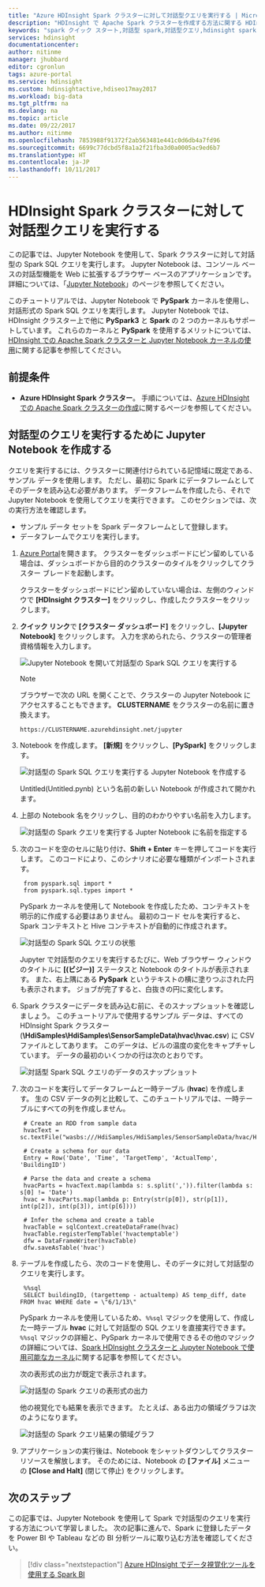 ```yaml
---
title: "Azure HDInsight Spark クラスターに対して対話型クエリを実行する | Microsoft Docs"
description: "HDInsight で Apache Spark クラスターを作成する方法に関する HDInsight Spark のクイック スタート。"
keywords: "spark クイック スタート,対話型 spark,対話型クエリ,hdinsight spark,azure spark"
services: hdinsight
documentationcenter: 
author: nitinme
manager: jhubbard
editor: cgronlun
tags: azure-portal
ms.service: hdinsight
ms.custom: hdinsightactive,hdiseo17may2017
ms.workload: big-data
ms.tgt_pltfrm: na
ms.devlang: na
ms.topic: article
ms.date: 09/22/2017
ms.author: nitinme
ms.openlocfilehash: 7853988f91372f2ab563481e441c0d6db4a7fd96
ms.sourcegitcommit: 6699c77dcbd5f8a1a2f21fba3d0a0005ac9ed6b7
ms.translationtype: HT
ms.contentlocale: ja-JP
ms.lasthandoff: 10/11/2017
---
```

# <a name="run-interactive-queries-on-an-hdinsight-spark-cluster"></a>HDInsight Spark クラスターに対して対話型クエリを実行する

この記事では、Jupyter Notebook を使用して、Spark クラスターに対して対話型の Spark SQL クエリを実行します。 Jupyter Notebook は、コンソール ベースの対話型機能を Web に拡張するブラウザー ベースのアプリケーションです。 詳細については、「[Jupyter Notebook](http://jupyter-notebook.readthedocs.io/en/latest/notebook.html)」のページを参照してください。

このチュートリアルでは、Jupyter Notebook で **PySpark** カーネルを使用し、対話形式の Spark SQL クエリを実行します。 Jupyter Notebook では、HDInsight クラスター上で他に **PySpark3** と **Spark** の 2 つのカーネルもサポートしています。 これらのカーネルと **PySpark** を使用するメリットについては、[HDInsight での Apache Spark クラスターと Jupyter Notebook カーネルの使用](hdinsight-apache-spark-jupyter-notebook-kernels.md)に関する記事を参照してください。

## <a name="prerequisites"></a>前提条件

* **Azure HDInsight Spark クラスター**。 手順については、[Azure HDInsight での Apache Spark クラスターの作成](hdinsight-apache-spark-jupyter-spark-sql.md)に関するページを参照してください。

## <a name="create-a-jupyter-notebook-to-run-interactive-queries"></a>対話型のクエリを実行するために Jupyter Notebook を作成する

クエリを実行するには、クラスターに関連付けられている記憶域に既定である、サンプル データを使用します。 ただし、最初に Spark にデータフレームとしてそのデータを読み込む必要があります。 データフレームを作成したら、それで Jupyter Notebook を使用してクエリを実行できます。 このセクションでは、次の実行方法を確認します。

* サンプル データ セットを Spark データフレームとして登録します。
* データフレームでクエリを実行します。

1. [Azure Portal](https://portal.azure.com/)を開きます。 クラスターをダッシュボードにピン留めしている場合は、ダッシュボードから目的のクラスターのタイルをクリックしてクラスター ブレードを起動します。

    クラスターをダッシュボードにピン留めしていない場合は、左側のウィンドウで **[HDInsight クラスター]** をクリックし、作成したクラスターをクリックします。

3. **クイック リンク**で **[クラスター ダッシュボード]** をクリックし、**[Jupyter Notebook]** をクリックします。 入力を求められたら、クラスターの管理者資格情報を入力します。

   ![Jupyter Notebook を開いて対話型の Spark SQL クエリを実行する](./media/hdinsight-apache-spark-load-data-run-query/hdinsight-spark-start-jupyter-interactive-spark-sql-query.png "Jupyter Notebook を開いて対話型の Spark SQL クエリを実行する")

   > [!NOTE]
   > ブラウザーで次の URL を開くことで、クラスターの Jupyter Notebook にアクセスすることもできます。 **CLUSTERNAME** をクラスターの名前に置き換えます。
   >
   > `https://CLUSTERNAME.azurehdinsight.net/jupyter`
   >
   >
3. Notebook を作成します。 **[新規]** をクリックし、**[PySpark]** をクリックします。

   ![対話型の Spark SQL クエリを実行する Jupyter Notebook を作成する](./media/hdinsight-apache-spark-load-data-run-query/hdinsight-spark-create-jupyter-interactive-Spark-SQL-query.png "対話型の Spark SQL クエリを実行する Jupyter Notebook を作成する")

   Untitled(Untitled.pynb) という名前の新しい Notebook が作成されて開かれます。

4. 上部の Notebook 名をクリックし、目的のわかりやすい名前を入力します。

    ![対話型の Spark クエリを実行する Jupter Notebook に名前を指定する](./media/hdinsight-apache-spark-load-data-run-query/hdinsight-spark-jupyter-notebook-name.png "対話型の Spark クエリを実行する Jupter Notebook に名前を指定する")

5. 次のコードを空のセルに貼り付け、**Shift + Enter** キーを押してコードを実行します。 このコードにより、このシナリオに必要な種類がインポートされます。

        from pyspark.sql import *
        from pyspark.sql.types import *

    PySpark カーネルを使用して Notebook を作成したため、コンテキストを明示的に作成する必要はありません。 最初のコード セルを実行すると、Spark コンテキストと Hive コンテキストが自動的に作成されます。

    ![対話型の Spark SQL クエリの状態](./media/hdinsight-apache-spark-load-data-run-query/hdinsight-spark-interactive-spark-query-status.png "対話型の Spark SQL クエリの状態")

    Jupyter で対話型のクエリを実行するたびに、Web ブラウザー ウィンドウのタイトルに **[(ビジー)]** ステータスと Notebook のタイトルが表示されます。 また、右上隅にある **PySpark** というテキストの横に塗りつぶされた円も表示されます。 ジョブが完了すると、白抜きの円に変化します。

6. Spark クラスターにデータを読み込む前に、そのスナップショットを確認しましょう。 このチュートリアルで使用するサンプル データは、すべての HDInsight Spark クラスター (**\HdiSamples\HdiSamples\SensorSampleData\hvac\hvac.csv**) に CSV ファイルとしてあります。 このデータは、ビルの温度の変化をキャプチャしています。 データの最初のいくつかの行は次のとおりです。

    ![対話型 Spark SQL クエリのデータのスナップショット](./media/hdinsight-apache-spark-load-data-run-query/hdinsight-spark-sample-data-interactive-spark-sql-query.png "対話型 Spark SQL クエリのデータのスナップショット")

6. 次のコードを実行してデータフレームと一時テーブル (**hvac**) を作成します。 生の CSV データの列と比較して、このチュートリアルでは、一時テーブルにすべての列を作成しません。 

        # Create an RDD from sample data
        hvacText = sc.textFile("wasbs:///HdiSamples/HdiSamples/SensorSampleData/hvac/HVAC.csv")

        # Create a schema for our data
        Entry = Row('Date', 'Time', 'TargetTemp', 'ActualTemp', 'BuildingID')

        # Parse the data and create a schema
        hvacParts = hvacText.map(lambda s: s.split(',')).filter(lambda s: s[0] != 'Date')
        hvac = hvacParts.map(lambda p: Entry(str(p[0]), str(p[1]), int(p[2]), int(p[3]), int(p[6])))
        
        # Infer the schema and create a table       
        hvacTable = sqlContext.createDataFrame(hvac)
        hvacTable.registerTempTable('hvactemptable')
        dfw = DataFrameWriter(hvacTable)
        dfw.saveAsTable('hvac')

7. テーブルを作成したら、次のコードを使用し、そのデータに対して対話型のクエリを実行します。

        %%sql
        SELECT buildingID, (targettemp - actualtemp) AS temp_diff, date FROM hvac WHERE date = \"6/1/13\"

   PySpark カーネルを使用しているため、`%%sql` マジックを使用して、作成した一時テーブル **hvac** に対して対話型の SQL クエリを直接実行できます。 `%%sql` マジックの詳細と、PySpark カーネルで使用できるその他のマジックの詳細については、[Spark HDInsight クラスターと Jupyter Notebook で使用可能なカーネル](hdinsight-apache-spark-jupyter-notebook-kernels.md#parameters-supported-with-the-sql-magic)に関する記事を参照してください。

   次の表形式の出力が既定で表示されます。

     ![対話型の Spark クエリの表形式の出力](./media/hdinsight-apache-spark-load-data-run-query/hdinsight-interactive-spark-query-result.png "対話型の Spark クエリの表形式の出力")

    他の視覚化でも結果を表示できます。 たとえば、ある出力の領域グラフは次のようになります。

    ![対話型の Spark クエリ結果の領域グラフ](./media/hdinsight-apache-spark-load-data-run-query/hdinsight-interactive-spark-query-result-area-chart.png "対話型の Spark クエリ結果の領域グラフ")

9. アプリケーションの実行後は、Notebook をシャットダウンしてクラスター リソースを解放します。 そのためには、Notebook の **[ファイル]** メニューの **[Close and Halt]** (閉じて停止) をクリックします。

## <a name="next-step"></a>次のステップ

この記事では、Jupyter Notebook を使用して Spark で対話型のクエリを実行する方法について学習しました。 次の記事に進んで、Spark に登録したデータを Power BI や Tableau などの BI 分析ツールに取り込む方法を確認してください。 

> [!div class="nextstepaction"]
>[Azure HDInsight でデータ視覚化ツールを使用する Spark BI](hdinsight-apache-spark-use-bi-tools.md)




